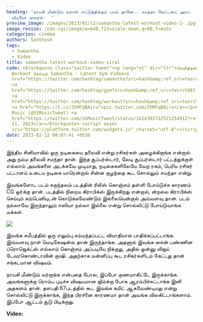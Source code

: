 ```yaml
---
heading: "நாயகி மீண்டும் வராள் எட்டுத்திக்கும் பயம் தானே.. சமந்தா லேட்டஸ்ட் ஹாட்
  வீடியோ வைரல்.  "
preview_image: /images/2023/02/12/samantha-latest-workout-video-2-.jpg
image_resize: /cdn-cgi/image/w=640,fit=scale-down,q=80,f=auto
categories: cinema
authors: Santhosh
tags:
  - Samantha
  - Video
title: samantha-latest-workout-video-viral
code: <blockquote class="twitter-tweet"><p lang="et" dir="ltr">வெறித்தனமாக
  Workout செய்யும் Samantha - Latest Gym Video<a
  href="https://twitter.com/hashtag/samantha?src=hash&amp;ref_src=twsrc%5Etfw">#samantha</a>
  <a
  href="https://twitter.com/hashtag/gym?src=hash&amp;ref_src=twsrc%5Etfw">#gym</a>
  <a
  href="https://twitter.com/hashtag/workout?src=hash&amp;ref_src=twsrc%5Etfw">#workout</a>
  <a href="https://t.co/ZhMFqBAiru">pic.twitter.com/ZhMFqBAiru</a></p>&mdash; SS
  Music (@SSMusicTweet) <a
  href="https://twitter.com/SSMusicTweet/status/1624383732521254912?ref_src=twsrc%5Etfw">February
  11, 2023</a></blockquote> <script async
  src="https://platform.twitter.com/widgets.js" charset="utf-8"></script>
date: 2023-02-12 08:07:41 +0530
---
```

இந்திய சினிமாவில் ஒரு நடிகையை தலைவி என்று ரசிகர்கள் அழைக்கிறாங்க என்றால் அது நம்ம தலைவி சமந்தா தான். இந்த சூப்பர்ஸ்டார், லேடி சூப்பர்ஸ்டார் பட்டத்துக்குள் எல்லாம் அவங்களை அடக்கவே முடியாது, நடிகைகளிலேயே வேற ரகம், பெரிய ரசிகர் பட்டாளம் உடைய நடிகை யாரென்றால் சின்ன குழந்தை கூட சொல்லும் சமந்தா என்று.

இவங்களோட படம் சகுந்தலம் படத்தின் ரிலீஸ் கொஞ்சம் தள்ளி போய்டுச்சு காரணம் CG ஒர்க்கு தான். படத்தில் நிறைய கிராபிக்ஸ் இருக்கிறது என்றால், ன்நல்ல கிராபிக்ஸ் செய்யும் கம்பெனியுடன் கொடுக்கவேண்டும் இல்லையென்றால் அவ்வளவு தான். படம் நல்லாவே இருந்தாலும் ஈஸியா நல்லா இல்லை என்று சொல்லிட்டு போய்டுவாங்க மக்கள். 

![](/images/2023/02/12/samantha-latest-workout-video-1-.jpg)

இவங்க சமீபத்தில் ஒரு எலும்பு சம்மந்தப்பட்ட வியாதியால் பாதிக்கப்பட்டாங்க. இவ்வளவு நாள் மெடிகேஷன்ல தான் இருந்தாங்க. அதனால் இவங்க சைன் பண்ணின ப்ரொஜெக்ட்ஸ் எல்லாம் கொஞ்சம் அப்படியே நிக்குது, அதில் ஒன்னு விஜய் டேவரகொண்டாவின் குஷி. அதற்காக மன்னிப்பு கூட ரசிகர்களிடம் கேட்டது தான் சங்கடமான விஷயம். 

நாயகி மீண்டும் வர்றாங்க என்பதை போல, இப்போ குணமாகிட்டே இருக்காங்க. அவங்களுக்கு ரொம்ப புடிச்ச விஷயமான ஜிம்க்கு போக ஆரம்பிச்சுட்டாங்க இனி அதகளம் தான். தளபதி 67படத்தில் கூட இவங்க கமிட் ஆகவேண்டியது என்று சொல்லிட்டு இருக்காங்க, இந்த பிரச்னை காரணமா தான் அவங்க விலகிட்டாங்களாம். இப்போ ஆட்டம் சூடு பிடிக்குது.

**V﻿ideo:**